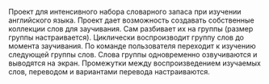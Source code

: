 Проект для интенсивного набора словарного запаса при изучении английского языка.
Проект дает возможность создавать собственные коллекции слов для заучивания. Сам разбивает их на группы (размер группы настраивается).
Циклически воспроизводит группу слов до момента заучивания.
По команде пользователя переходит к изучению следующей группы слов.
Слова группы одновременно озвучиваются и выводятся на экран.
Промежутки между воспроизведением изучаемых слов, переводом и вариантами перевода настраиваются.
